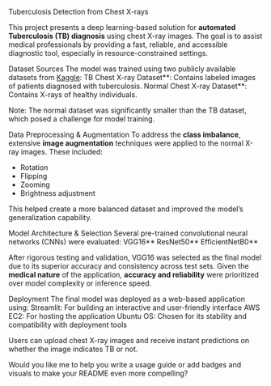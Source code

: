 Tuberculosis Detection from Chest X-rays

This project presents a deep learning-based solution for **automated Tuberculosis (TB) diagnosis** using chest X-ray images. The goal is to assist medical professionals by providing a fast, reliable, and accessible diagnostic tool, especially in resource-constrained settings.

 Dataset Sources
The model was trained using two publicly available datasets from [Kaggle](https://www.kaggle.com/):
   TB Chest X-ray Dataset**: Contains labeled images of patients diagnosed with tuberculosis.
   Normal Chest X-ray Dataset**: Contains X-rays of healthy individuals.

Note: The normal dataset was significantly smaller than the TB dataset, which posed a challenge for model training.

Data Preprocessing & Augmentation
To address the **class imbalance**, extensive **image augmentation** techniques were applied to the normal X-ray images. These included:
- Rotation
- Flipping
- Zooming
- Brightness adjustment

This helped create a more balanced dataset and improved the model’s generalization capability.

Model Architecture & Selection
Several pre-trained convolutional neural networks (CNNs) were evaluated:
   VGG16**
   ResNet50**
   EfficientNetB0**

After rigorous testing and validation, VGG16 was selected as the final model due to its superior accuracy and consistency across test sets. Given the **medical nature** of the application, **accuracy and reliability** were prioritized over model complexity or inference speed.

Deployment
The final model was deployed as a web-based application using:
Streamlit: For building an interactive and user-friendly interface
AWS EC2: For hosting the application
Ubuntu OS: Chosen for its stability and compatibility with deployment tools

Users can upload chest X-ray images and receive instant predictions on whether the image indicates TB or not.


Would you like me to help you write a usage guide or add badges and visuals to make your README even more compelling?
